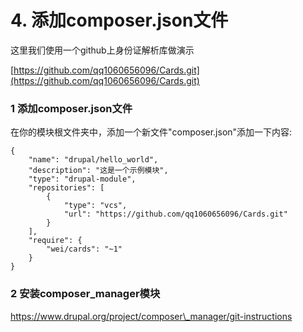 # 4. 添加composer.json文件

这里我们使用一个github上身份证解析库做演示

[https://github.com/qq1060656096/Cards.git](https://github.com/qq1060656096/Cards.git)

### 1 添加composer.json文件

在你的模块根文件夹中，添加一个新文件"composer.json"添加一下内容:

```
{
    "name": "drupal/hello_world",
    "description": "这是一个示例模块",
    "type": "drupal-module",
    "repositories": [
        {
            "type": "vcs",
            "url": "https://github.com/qq1060656096/Cards.git"
        }
    ],
    "require": {
        "wei/cards": "~1"
    }
}
```

### 2 安装composer\_manager模块

https://www.drupal.org/project/composer\_manager/git-instructions

